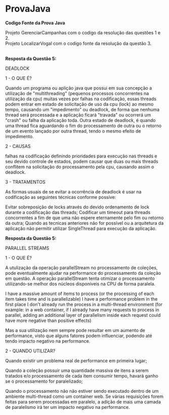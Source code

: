 # ProvaJava
<b>Codigo Fonte da Prova Java</b>

Projeto GerenciarCampanhas com o codigo da resolução das questões 1 e 2. <br>
Projeto LocalizarVogal com o codigo fonte da resolução da questão 3.

<br>
<b>Resposta da Questão 5:</b>

DEADLOCK

1 - O QUE É?

Quando um programa ou aplição java que possui em sua concepção a utilização de "multithreading" (pequenos processos concorrentes na utilização da cpu) muitas vezes por falhas na codificação, essas threads podem entrar em estado de solicitação de uso da cpu (lock) ao mesmo tempo, causando um "impedimento" ou deadlock, de forma que nenhuma thread será processada e a aplicação ficará "travada" ou ocorrerá um "crash" ou falha da aplicação toda.
Outra estado de deadlock, é quando uma thread fica aguardando o fim do processamento de outra ou o retorno de um evento lançado por outra thread, tendo o mesmo efeito de impedimento.

2 - CAUSAS

falhas na codificação definindo prioridades para execução nas threads e seu devido controle de estados, podem causar que duas ou mais threads conflitem na solicitação do processamento pela cpu, causando assim o deadlock.

3 - TRATAMENTOS

As formas usuais de se evitar a ocorrência de deadlock é usar na codificação as seguintes técnicas conforme possíve:

Evitar sobreposição de locks através do devido ordenamento de lock durante a codificação das threads;
Codificar um timeout para threads concorrentes a fim de que uma não espere eternamente pelo fim ou retorno da outra;
Quando as tecnicas anteriores não for possível ou a arquitetura da aplicação não permitir utilizar SingleThread para execução da aplicação.

<b>Resposta da Questão 5:</b>

PARALLEL STREAMS

1 - O QUE É?

A utulização da operação parallelStream no processamento de coleções, pode eventualmente ajudar na performance do processamento da coleção em questão. A operação parallelStream tenta otimizar o processamento utilizando-se melhor dos núcleos disponíveis na CPU de forma paralela.

I have a massive amount of items to process (or the processing of each item takes time and is parallelizable)
I have a performance problem in the first place
I don't already run the process in a multi-thread environment (for example: in a web container, if I already have many requests to process in parallel, adding an additional layer of parallelism inside each request could have more negative than positive effects)

Mas a sua utilização nem sempre pode resultar em um aumento de performance, visto que alguns fatores podem influenciar, podendo até tendo impacto negativo na performance.

2 - QUANDO UTILIZAR?

Quando existir um problema real de performance em primeira lugar;

Quando a coleção possuir uma quantidade massiva de itens a serem tratados e/o processamento de cada item consumir tempo, havará ganho se o processamento for paralelizado;

Quando o processamento não não estiver sendo executado dentro de um ambiente multi-thread como um container web. Se várias requisições forem feitas para serem processadas em paralelo, a adição de mais uma camada de paralelismo irá ter um impacto negativo na performance.


